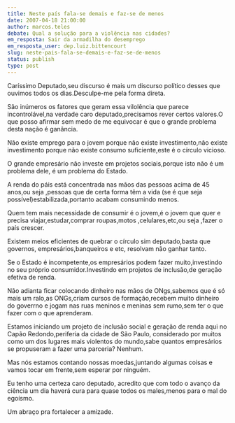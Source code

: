 ```yaml
---
title: Neste país fala-se demais e faz-se de menos
date: 2007-04-18 21:00:00
author: marcos.teles
debate: Qual a solução para a violência nas cidades?
em_resposta: Sair da armadilha do desemprego
em_resposta_user: dep.luiz.bittencourt
slug: neste-pais-fala-se-demais-e-faz-se-de-menos
status: publish 
type: post
---
```


Caríssimo Deputado,seu discurso é mais um discurso político desses que ouvimos todos os dias.Desculpe-me pela forma direta.  

São inúmeros os fatores que geram essa vilolência que parece incontrolável,na verdade caro deputado,precisamos rever certos valores.O que posso afirmar sem medo de me equivocar é que o grande problema desta nação é ganância.  

Não existe emprego para o jovem porque não existe investimento,não existe investimento porque não existe consumo suficiente,este é o círculo vicioso.  

O grande empresário não investe em projetos sociais,porque isto não é um problema dele, é um problema do Estado.  

A renda do páis está concentrada nas mãos das pessoas acima de 45 anos,ou seja ,pessoas que de certa forma têm a vida (se é que seja possível)estabilizada,portanto acabam consumindo menos.  

Quem tem mais necessidade de consumir é o jovem,é o jovem que quer e precisa viajar,estudar,comprar roupas,motos ,celulares,etc,ou seja ,fazer o país crescer.  

Existem meios eficientes de quebrar o círculo sim deputado,basta que governos, empresários,banqueiros e etc, resolvam não ganhar tanto.  

Se o Estado é incompetente,os empresários podem fazer muito,investindo no seu próprio consumidor.Investindo em projetos de inclusão,de geração efetiva de renda.  

Não adianta ficar colocando dinheiro nas mãos de ONgs,sabemos que é só mais um ralo,as ONGs,criam cursos de formação,recebem muito dinheiro do goverrno e jogam nas ruas meninos e meninas sem rumo,sem ter o que fazer com o que aprenderam.  

Estamos iniciando um projeto de inclusão social e geração de renda aqui no Capão Redondo,periferia da cidade de São Paulo, considerado por muitos como um dos lugares mais violentos do mundo,sabe quantos empresários se propuseram a fazer uma parceria? Nenhum.  

Mas nós estamos contando nossas moedas,juntando algumas coisas e vamos tocar em frente,sem esperar por ninguém.  

Eu tenho uma certeza caro deputado, acredito que com todo o avanço da ciência um dia haverá cura para quase todos os males,menos para o mal do egoísmo.  

Um abraço pra fortalecer a amizade.
